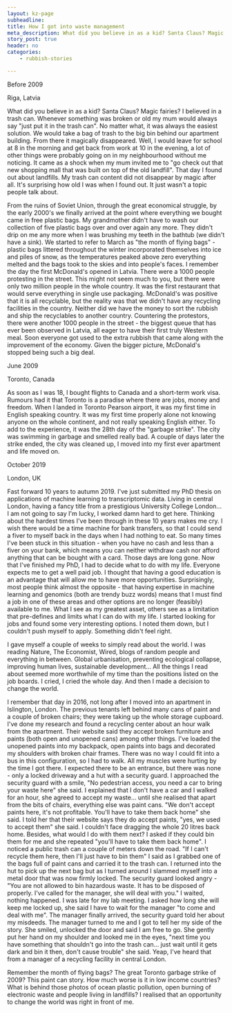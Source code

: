 ```yaml
---
layout: kz-page
subheadline: 
title: How I got into waste management
meta_description: What did you believe in as a kid? Santa Claus? Magic fairies? I believed in a trash can. Whenever something was broken or old my mum would always say "just put it in the trash can". No matter what, it was always the easiest solution. We would take a bag of trash to the big bin behind our apartment building. From there it magically disappeared.
story_post: true
header: no
categories:
    - rubbish-stories

---
```


<p class="subheadline">Before 2009</p>
<p class="subheadline b15">Riga, Latvia</p>

What did you believe in as a kid? Santa Claus? Magic fairies? I believed in a trash can. Whenever something was broken or old my mum would always say "just put it in the trash can". No matter what, it was always the easiest solution. We would take a bag of trash to the big bin behind our apartment building. From there it magically disappeared. Well, I would leave for school at 8 in the morning and get back from work at 10 in the evening, a lot of other things were probably going on in my neighbourhood without me noticing. It came as a shock when my mum invited me to "go check out that new shopping mall that was built on top of the old landfill". That day I found out about landfills. My trash can content did not disappear by magic after all. It's surprising how old I was when I found out. It just wasn't a topic people talk about.

From the ruins of Soviet Union, through the great economical struggle, by the early 2000's we finally arrived at the point where everything we bought came in free plastic bags. My grandmother didn't have to wash our collection of five plastic bags over and over again any more. They didn't drip on me any more when I was brushing my teeth in the bathtub (we didn't have a sink). We started to refer to March as "the month of flying bags" - plastic bags littered throughout the winter incorporated themselves into ice and piles of snow, as the temperatures peaked above zero everything melted and the bags took to the skies and into people's faces. I remember the day the first McDonald's opened in Latvia. There were a 1000 people protesting in the street. This might not seem much to you, but there were only two million people in the whole country. It was the first restaurant that would serve everything in single use packaging. McDonald's was positive that it is all recyclable, but the reality was that we didn't have any recycling facilities in the country. Neither did we have the money to sort the rubbish and ship the recyclables to another country. Countering the protestors, there were another 1000 people in the street - the biggest queue that has ever been observed in Latvia, all eager to have their first truly Western meal. Soon everyone got used to the extra rubbish that came along with the improvement of the economy. Given the bigger picture, McDonald's stopped being such a big deal.

<p class="subheadline">June 2009</p>
<p class="subheadline b15">Toronto, Canada</p>

As soon as I was 18, I bought flights to Canada and a short-term work visa. Rumours had it that Toronto is a paradise where there are jobs, money and freedom. When I landed in Toronto Pearson airport, it was my first time in English speaking country. It was my first time properly alone not knowing anyone on the whole continent, and not really speaking English either. To add to the experience, it was the 28th day of the "garbage strike". The city was swimming in garbage and smelled really bad. A couple of days later the strike ended, the city was cleaned up, I moved into my first ever apartment and life moved on.

<p class="subheadline">October 2019</p>
<p class="subheadline b15">London, UK</p>

Fast forward 10 years to autumn 2019. I've just submitted my PhD thesis on applications of machine learning to transcriptomic data. Living in central London, having a fancy title from a prestigious University College London... I am not going to say I'm lucky, I worked damn hard to get here. Thinking about the hardest times I've been through in these 10 years makes me cry. I wish there would be a time machine for bank transfers, so that I could send a fiver to myself back in the days when I had nothing to eat. So many times I've been stuck in this situation - when you have no cash and less than a fiver on your bank, which means you can neither withdraw cash nor afford anything that can be bought with a card. Those days are long gone. Now that I've finished my PhD, I had to decide what to do with my life. Everyone expects me to get a well paid job. I thought that having a good education is an advantage that will allow me to have more opportunities. Surprisingly, most people think almost the opposite - that having expertise in machine learning and genomics (both are trendy buzz words) means that I must find a job in one of these areas and other options are no longer (feasibly) available to me. What I see as my greatest asset, others see as a limitation that pre-defines and limits what I can do with my life. I started looking for jobs and found some very interesting options. I noted them down, but I couldn't push myself to apply. Something didn't feel right. 

I gave myself a couple of weeks to simply read about the world. I was reading Nature, The Economist, Wired, blogs of random people and everything in between. Global urbanisation, preventing ecological collapse, improving human lives, sustainable development... All the things I read about seemed more worthwhile of my time than the positions listed on the job boards. I cried, I cried the whole day. And then I made a decision to change the world. 

I remember that day in 2016, not long after I moved into an apartment in Islington, London. 
The previous tenants left behind many cans of paint and a couple of broken chairs; they were taking up the whole storage cupboard.
I've done my research and found a recycling center about an hour walk from the apartment.
Their website said they accept broken furniture and paints (both open and unopened cans) among other things.
I've loaded the unopened paints into my backpack, open paints into bags and decorated my shoulders with broken chair frames. 
There was no way I could fit into a bus in this configuration, so I had to walk. 
All my muscles were hurting by the time I got there.
I expected there to be an entrance, but there was none - only a locked driveway and a hut with a security guard.
I approached the security guard with a smile, "No pedestrian access, you need a car to bring your waste here" she said.
I explained that I don't have a car and I walked for an hour, she agreed to accept my waste... until she realised that apart from the bits of chairs, everything else was paint cans.
"We don't accept paints here, it's not profitable. You'll have to take them back home" she said. 
I told her that their website says they do accept paints, "yes, we used to accept them" she said.
I couldn't face dragging the whole 20 litres back home. 
Besides, what would I do with them next?
I asked if they could bin them for me and she repeated "you'll have to take them back home".
I noticed a public trash can a couple of meters down the road.
"If I can't recycle them here, then I'll just have to bin them" I said as I grabbed one of the bags full of paint cans and carried it to the trash can. 
I returned into the hut to pick up the next bag but as I turned around I slammed myself into a metal door that was now firmly locked.
The security guard looked angry - "You are not allowed to bin hazardous waste. It has to be disposed of properly. I've called for the manager, she will deal with you."
I waited, nothing happened. 
I was late for my lab meeting. 
I asked how long she will keep me locked up, she said I have to wait for the manager "to come and deal with me".
The manager finally arrived, the security guard told her about my misdeeds.
The manager turned to me and I got to tell her my side of the story. 
She smiled, unlocked the door and said I am free to go. 
She gently put her hand on my shoulder and looked me in the eyes, "next time you have something that shouldn't go into the trash can... just wait until it gets dark and bin it then, don't cause trouble" she said.
Yeap, I've heard that from a manager of a recycling facility in central London.

Remember the month of flying bags?
The great Toronto garbage strike of 2009?
This paint can story. 
How much worse is it in low income countries?
What is behind those photos of ocean plastic pollution, open burning of electronic waste and people living in landfills?
I realised that an opportunity to change the world was right in front of me.
